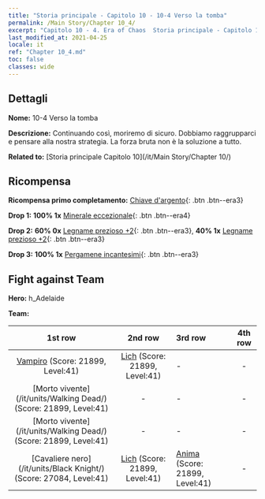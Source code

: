 ```yaml
---
title: "Storia principale - Capitolo 10 - 10-4 Verso la tomba"
permalink: /Main Story/Chapter 10_4/
excerpt: "Capitolo 10 - 4. Era of Chaos  Storia principale - Capitolo 10_4. 10-4 Verso la tomba"
last_modified_at: 2021-04-25
locale: it
ref: "Chapter 10_4.md"
toc: false
classes: wide
---
```


## Dettagli

 **Nome:** 10-4 Verso la tomba

 **Descrizione:** Continuando così, moriremo di sicuro. Dobbiamo raggrupparci e pensare alla nostra strategia. La forza bruta non è la soluzione a tutto.

 **Related to:** [Storia principale Capitolo 10](/it/Main Story/Chapter 10/)

## Ricompensa

 **Ricompensa primo completamento:** [Chiave d'argento](/ItemsIT/con_693/){: .btn .btn--era3}

 **Drop 1:** **100% 1x** [Minerale eccezionale](/ItemsIT/mat_33/){: .btn .btn--era4}

 **Drop 2:** **60% 0x** [Legname prezioso +2](/ItemsIT/mat_27/){: .btn .btn--era3}, **40% 1x** [Legname prezioso +2](/ItemsIT/mat_27/){: .btn .btn--era3}

 **Drop 3:** **100% 1x** [Pergamene incantesimi](/ItemsIT/con_694/){: .btn .btn--era3}


## Fight against Team
 **Hero:** h_Adelaide

 **Team:**


  | 1st row | 2nd row | 3rd row | 4th row |
  |:----:|:----:|:----|:----:|
  | [Vampiro](/it/units/Vampire/) (Score: 21899, Level:41)  | [Lich](/it/units/Lich/) (Score: 21899, Level:41)  | - | - |
  | [Morto vivente](/it/units/Walking Dead/) (Score: 21899, Level:41)  | - | - | - |
  | [Morto vivente](/it/units/Walking Dead/) (Score: 21899, Level:41)  | - | - | - |
  | [Cavaliere nero](/it/units/Black Knight/) (Score: 27084, Level:41)  | [Lich](/it/units/Lich/) (Score: 21899, Level:41)  | [Anima](/it/units/Wight/) (Score: 21899, Level:41)  | - |


